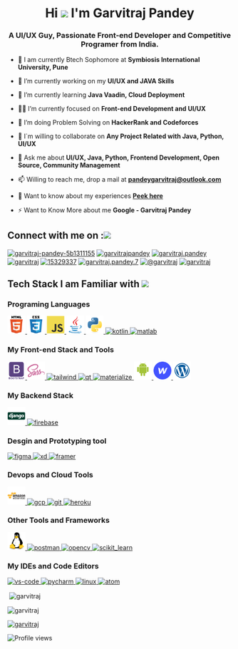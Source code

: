 <h1 align="center">Hi <img src = "https://raw.githubusercontent.com/MartinHeinz/MartinHeinz/master/wave.gif" width = 30px> I'm Garvitraj Pandey</h1>
<h3 align="center">A UI/UX Guy, Passionate Front-end Developer and Competitive Programer from India.</h3>


- 📝 I am currently Btech Sophomore at **Symbiosis International University, Pune**

- 🔭 I’m currently working on my **UI/UX and JAVA Skills**

- 🌱 I’m currently learning **Java Vaadin, Cloud Deployment**

- 👨‍💻 I’m currently focused on **Front-end Development and UI/UX**

- 🤝 I’m doing Problem Solving on **HackerRank and Codeforces**

- 👯 I`m willing to collaborate on **Any Project Related with Java, Python, UI/UX**

- 💬 Ask me about **UI/UX, Java, Python, Frontend Development, Open Source, Community Management**

- 📫 Willing to reach me, drop a mail at **pandeygarvitraj@outlook.com**

- 📄 Want to know about my experiences [**Peek here**](https://www.linkedin.com/in/garvitraj-pandey-5b1311155/)

- ⚡ Want to Know More about me **Google - Garvitraj Pandey**

<h2 align="left">Connect with me on :<img src='https://raw.githubusercontent.com/ShahriarShafin/ShahriarShafin/main/Assets/handshake.gif' width="70px"></h2>
<p align="left">
<a href="https://linkedin.com/in/garvitraj-pandey-5b1311155" target="blank"><img align="center" src="https://raw.githubusercontent.com/rahuldkjain/github-profile-readme-generator/master/src/images/icons/Social/linked-in-alt.svg" alt="garvitraj-pandey-5b1311155" height="30" width="40" /></a>
<a href="https://twitter.com/garvitrajpandey" target="blank"><img align="center" src="https://raw.githubusercontent.com/rahuldkjain/github-profile-readme-generator/master/src/images/icons/Social/twitter.svg" alt="garvitrajpandey" height="30" width="40" /></a>
<a href="https://instagram.com/garvitraj.pandey" target="blank"><img align="center" src="https://raw.githubusercontent.com/rahuldkjain/github-profile-readme-generator/master/src/images/icons/Social/instagram.svg" alt="garvitraj.pandey" height="30" width="40" /></a>
<a href="https://dev.to/garvitraj" target="blank"><img align="center" src="https://cdn.jsdelivr.net/npm/simple-icons@3.0.1/icons/dev-dot-to.svg" alt="garvitraj" height="30" width="40" /></a>
<a href="https://stackoverflow.com/users/15329337" target="blank"><img align="center" src="https://raw.githubusercontent.com/rahuldkjain/github-profile-readme-generator/master/src/images/icons/Social/stack-overflow.svg" alt="15329337" height="30" width="40" /></a>
<a href="https://fb.com/garvitraj.pandey.7" target="blank"><img align="center" src="https://raw.githubusercontent.com/rahuldkjain/github-profile-readme-generator/master/src/images/icons/Social/facebook.svg" alt="garvitraj.pandey.7" height="30" width="40" /></a>
<a href="https://medium.com/@garvitraj" target="blank"><img align="center" src="https://raw.githubusercontent.com/rahuldkjain/github-profile-readme-generator/master/src/images/icons/Social/medium.svg" alt="@garvitraj" height="30" width="40" /></a>
<a href="https://www.hackerrank.com/garvitraj" target="blank"><img align="center" src="https://raw.githubusercontent.com/rahuldkjain/github-profile-readme-generator/master/src/images/icons/Social/hackerrank.svg" alt="garvitraj" height="30" width="40" /></a>
</p>


<h2 align="left">Tech Stack I am Familiar with <img src = "https://media2.giphy.com/media/QssGEmpkyEOhBCb7e1/giphy.gif?cid=ecf05e47a0n3gi1bfqntqmob8g9aid1oyj2wr3ds3mg700bl&rid=giphy.gif" width = 32px></h1>

<h3 align="left">Programing Languages </h1>

<p align="left"> <a href="https://www.w3.org/html/" target="_blank"> <img src="https://raw.githubusercontent.com/devicons/devicon/master/icons/html5/html5-original-wordmark.svg" alt="html5" width="40" height="40"/> </a>  <a href="https://www.w3schools.com/css/" target="_blank"> <img src="https://raw.githubusercontent.com/devicons/devicon/master/icons/css3/css3-original-wordmark.svg" alt="css3" width="40" height="40"/> </a>  <a href="https://developer.mozilla.org/en-US/docs/Web/JavaScript" target="_blank"> <img src="https://raw.githubusercontent.com/devicons/devicon/master/icons/javascript/javascript-original.svg" alt="javascript" width="40" height="40"/> </a>  <a href="https://www.java.com" target="_blank"> <img src="https://raw.githubusercontent.com/devicons/devicon/master/icons/java/java-original.svg" alt="java" width="40" height="40"/> </a>  <a href="https://www.python.org" target="_blank"> <img src="https://raw.githubusercontent.com/devicons/devicon/master/icons/python/python-original.svg" alt="python" width="40" height="40"/> </a>  <a href="https://kotlinlang.org" target="_blank"> <img src="https://www.vectorlogo.zone/logos/kotlinlang/kotlinlang-icon.svg" alt="kotlin" width="40" height="40"/> </a>  <a href="https://www.mathworks.com/" target="_blank"> <img src="https://upload.wikimedia.org/wikipedia/commons/2/21/Matlab_Logo.png" alt="matlab" width="40" height="40"/> </a>  </p>

<h3 align="left">My Front-end Stack and Tools</h1>

<p align="left"> <a href="https://getbootstrap.com" target="_blank"> <img src="https://raw.githubusercontent.com/devicons/devicon/master/icons/bootstrap/bootstrap-plain-wordmark.svg" alt="bootstrap" width="40" height="40"/> </a>  <a href="https://sass-lang.com" target="_blank"> <img src="https://raw.githubusercontent.com/devicons/devicon/master/icons/sass/sass-original.svg" alt="sass" width="40" height="40"/> </a>  <a href="https://tailwindcss.com/" target="_blank"> <img src="https://www.vectorlogo.zone/logos/tailwindcss/tailwindcss-icon.svg" alt="tailwind" width="40" height="40"/> </a>  <a href="https://www.qt.io/" target="_blank"> <img src="https://upload.wikimedia.org/wikipedia/commons/0/0b/Qt_logo_2016.svg" alt="qt" width="40" height="40"/> </a>  <a href="https://materializecss.com/" target="_blank"> <img src="https://raw.githubusercontent.com/prplx/svg-logos/5585531d45d294869c4eaab4d7cf2e9c167710a9/svg/materialize.svg" alt="materialize" width="40" height="40"/> </a>  <a href="https://developer.android.com" target="_blank"> <img src="https://raw.githubusercontent.com/devicons/devicon/master/icons/android/android-original-wordmark.svg" alt="android" width="40" height="40"/> </a>  <a href="https://webflow.com/" target="_blank"> <img src="https://github.com/garvitraj/garvitraj/blob/main/webflow-icon.svg" alt="webflow" width="40" height="40"/> </a>  <a href="https://wordpress.com/" target="_blank"> <img src="https://github.com/garvitraj/garvitraj/blob/main/icons8-wordpress.svg" alt="wordpress" width="40" height="40"/> </a>  </p>

<h3 align="left">My Backend Stack</h1>

<p align="left"><a href="https://www.djangoproject.com/" target="_blank"> <img src="https://raw.githubusercontent.com/devicons/devicon/master/icons/django/django-original.svg" alt="django" width="40" height="40"/> </a>  <a href="https://firebase.google.com/" target="_blank"> <img src="https://www.vectorlogo.zone/logos/firebase/firebase-icon.svg" alt="firebase" width="40" height="40"/> </a> </p>

<h3 align="left">Desgin and Prototyping tool</h1>

<p align="left"> <a href="https://www.figma.com/" target="_blank"> <img src="https://www.vectorlogo.zone/logos/figma/figma-icon.svg" alt="figma" width="40" height="40"/> </a>  <a href="https://www.adobe.com/products/xd.html" target="_blank"> <img src="https://cdn.worldvectorlogo.com/logos/adobe-xd.svg" alt="xd" width="40" height="40"/> </a>  <a href="https://www.framer.com/" target="_blank"> <img src="https://www.vectorlogo.zone/logos/framer/framer-icon.svg" alt="framer" width="40" height="40"/> </a>   </p>

<h3 align="left">Devops and Cloud Tools</h1>

<p align="left"> <a href="https://aws.amazon.com" target="_blank"> <img src="https://raw.githubusercontent.com/devicons/devicon/master/icons/amazonwebservices/amazonwebservices-original-wordmark.svg" alt="aws" width="40" height="40"/> </a>  <a href="https://cloud.google.com" target="_blank"> <img src="https://www.vectorlogo.zone/logos/google_cloud/google_cloud-icon.svg" alt="gcp" width="40" height="40"/> </a> <a href="https://git-scm.com/" target="_blank"> <img src="https://www.vectorlogo.zone/logos/git-scm/git-scm-icon.svg" alt="git" width="40" height="40"/> </a>  <a href="https://heroku.com" target="_blank"> <img src="https://www.vectorlogo.zone/logos/heroku/heroku-icon.svg" alt="heroku" width="40" height="40"/> </a>   </p>

<h3 align="left">Other Tools and Frameworks</h1>

<p align="left">  <a href="https://www.linux.org/" target="_blank"> <img src="https://raw.githubusercontent.com/devicons/devicon/master/icons/linux/linux-original.svg" alt="linux" width="40" height="40"/> </a>  <a href="https://postman.com" target="_blank"> <img src="https://www.vectorlogo.zone/logos/getpostman/getpostman-icon.svg" alt="postman" width="40" height="40"/> </a>  <a href="https://opencv.org/" target="_blank"> <img src="https://www.vectorlogo.zone/logos/opencv/opencv-icon.svg" alt="opencv" width="40" height="40"/> </a>   <a href="https://scikit-learn.org/" target="_blank"> <img src="https://upload.wikimedia.org/wikipedia/commons/0/05/Scikit_learn_logo_small.svg" alt="scikit_learn" width="40" height="40"/> </a> </p>

<h3 align="left">My IDEs and Code Editors</h1>

<p align="left"> <a href="https://code.visualstudio.com/" target="_blank"> <img src="https://github.com/yurijserrano/Github-Profile-Readme-Logos/blob/master/text%20editors/vscode.svg" alt="vs-code" width="50" height="50"/> </a>   <a href="https://www.jetbrains.com/pycharm/" target="_blank"> <img src="https://github.com/yurijserrano/Github-Profile-Readme-Logos/blob/master/ides/pycharm.svg" alt="pycharm" width="50" height="50"/> </a>  <a href="https://www.jetbrains.com/idea/" target="_blank"> <img src="https://github.com/yurijserrano/Github-Profile-Readme-Logos/blob/master/ides/intellij.svg" alt="linux" width="50" height="50"/> </a>  <a href="https://atom.io/" target="_blank"> <img src="https://github.com/yurijserrano/Github-Profile-Readme-Logos/blob/master/text%20editors/atom.svg" alt="atom" width="50" height="50"/> </a> </p>

<p>&nbsp;<img align="center" src="https://github-readme-stats.vercel.app/api?username=garvitraj&show_icons=true&locale=en" alt="garvitraj" /></p>

<p><img align="center" src="https://github-readme-streak-stats.herokuapp.com/?user=garvitraj&" alt="garvitraj" /></p>

<p align="left"> <a href="https://github.com/ryo-ma/github-profile-trophy"><img src="https://github-profile-trophy.vercel.app/?username=garvitraj" alt="garvitraj" /></a> </p>

![Profile views](https://gpvc.arturio.dev/garvitraj)  
